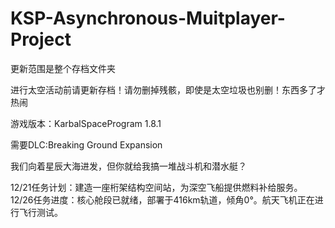 # KSP-Asynchronous-Muitplayer-Project
更新范围是整个存档文件夹

进行太空活动前请更新存档！请勿删掉残骸，即使是太空垃圾也别删！东西多了才热闹

 游戏版本：KarbalSpaceProgram 1.8.1  

 需要DLC:Breaking Ground Expansion

 我们向着星辰大海进发，但你就给我搞一堆战斗机和潜水艇？
 
 12/21任务计划：建造一座桁架结构空间站，为深空飞船提供燃料补给服务。
  12/26任务进度：核心舱段已就绪，部署于416km轨道，倾角0°。航天飞机正在进行飞行测试。
